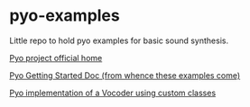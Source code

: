 # pyo-examples
Little repo to hold pyo examples for basic sound synthesis.

[Pyo project official home](http://ajaxsoundstudio.com/software/pyo/)

[Pyo Getting Started Doc (from whence these examples come)](http://ajaxsoundstudio.com/pyodoc/gettingstarted.html)

[Pyo implementation of a Vocoder using custom classes](https://code.google.com/p/pyo/wiki/createYourOwnAudioObject)

